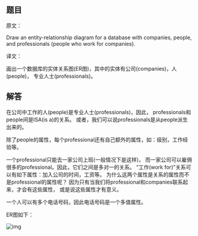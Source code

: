 ## 题目

原文：

Draw an entity-relationship diagram for a database with companies, people, and professionals (people who work for companies).

译文：

画出一个数据库的实体关系图(ER图)，其中的实体有公司(companies)，人(people)， 专业人士(professionals)。

## 解答

在公司中工作的人(people)是专业人士(professionals)，因此， professionals和people间是ISA(is a)的关系。 或者，我们可以说professionals是从people派生出来的。

除了people的属性，每个professional还有自己额外的属性，如：级别，工作经验等。

一个professional只能去一家公司上班(一般情况下是这样)， 而一家公司可以雇佣很多的professional。因此，它们之间是多对一的关系。 “工作(work for)”关系可以有如下属性：加入公司的时间，工资等。 为什么这两个属性是关系的属性而不是professional的属性呢？ 因为只有当我们将professional和companies联系起来，才会有这些属性， 或是说这些属性才有意义。

一个人可以有多个电话号码，因此电话号码是一个多值属性。

ER图如下：

![img](http://www.hawstein.com/assets/img/2013/2/16/ER.png)

